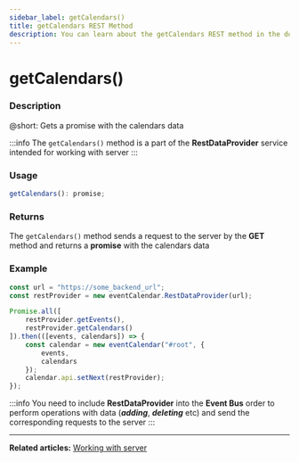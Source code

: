 ```yaml
---
sidebar_label: getCalendars()
title: getCalendars REST Method
description: You can learn about the getCalendars REST method in the documentation of the DHTMLX JavaScript Event Calendar library. Browse developer guides and API reference, try out code examples and live demos, and download a free 30-day evaluation version of DHTMLX Event Calendar.
---
```


# getCalendars()

### Description

@short: Gets a promise with the calendars data

:::info
The `getCalendars()` method is a part of the **RestDataProvider** service intended for working with server
:::

### Usage

~~~jsx {}
getCalendars(): promise;
~~~

### Returns

The `getCalendars()` method sends a request to the server by the **GET** method and returns a **promise** with the calendars data

### Example

~~~jsx {6,10}
const url = "https://some_backend_url";
const restProvider = new eventCalendar.RestDataProvider(url);

Promise.all([
	restProvider.getEvents(),
	restProvider.getCalendars()
]).then(([events, calendars]) => {
	const calendar = new eventCalendar("#root", {
		events,
		calendars
	});
	calendar.api.setNext(restProvider);
});
~~~

:::info
You need to include **RestDataProvider** into the **Event Bus** order to perform operations with data (***adding***, ***deleting*** etc) and send the corresponding requests to the server
:::

---

**Related articles:** [Working with server](../../../guides/working_with_server)
